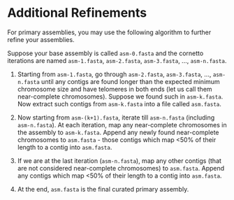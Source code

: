 # Additional Refinements

For primary assemblies, you may use the following algorithm to further refine your assemblies.

Suppose your base assembly is called `asm-0.fasta` and the cornetto iterations are named `asm-1.fasta`, `asm-2.fasta`, `asm-3.fasta`, ..., `asm-n.fasta`.

1. Starting from `asm-1.fasta`, go through `asm-2.fasta`, `asm-3.fasta`, ..., `asm-n.fasta` until any contigs are found longer than the expected minimum chromosome size and have telomeres in both ends (let us call them near-complete chromosomes). Suppose we found such in `asm-k.fasta`. Now extract such contigs from `asm-k.fasta` into a file called `asm.fasta`.

2. Now starting from `asm-(k+1).fasta`, iterate till `asm-n.fasta` (including `asm-n.fasta`). At each iteration, map any near-complete chromosomes in the assembly to `asm-k.fasta`. Append any newly found near-complete chromosomes to `asm.fasta` - those contigs which map <50% of their length to a contig into `asm.fasta`.

3. If we are at the last iteration (`asm-n.fasta`), map any other contigs (that are not considered near-complete chromosomes) to `asm.fasta`. Append any contigs which map <50% of their length to a contig into `asm.fasta`.

4. At the end, `asm.fasta` is the final curated primary assembly.
